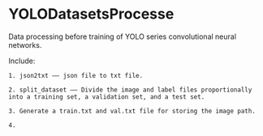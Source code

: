# YOLODatasetsProcesse

Data processing before training of YOLO series convolutional neural networks. 

Include: 

    1. json2txt —— json file to txt file.

    2. split_dataset —— Divide the image and label files proportionally into a training set, a validation set, and a test set.

    3. Generate a train.txt and val.txt file for storing the image path.

    4.
